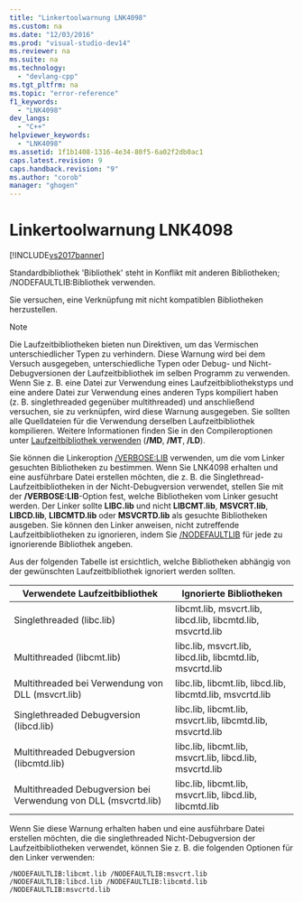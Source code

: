 ```yaml
---
title: "Linkertoolwarnung LNK4098"
ms.custom: na
ms.date: "12/03/2016"
ms.prod: "visual-studio-dev14"
ms.reviewer: na
ms.suite: na
ms.technology: 
  - "devlang-cpp"
ms.tgt_pltfrm: na
ms.topic: "error-reference"
f1_keywords: 
  - "LNK4098"
dev_langs: 
  - "C++"
helpviewer_keywords: 
  - "LNK4098"
ms.assetid: 1f1b1408-1316-4e34-80f5-6a02f2db0ac1
caps.latest.revision: 9
caps.handback.revision: "9"
ms.author: "corob"
manager: "ghogen"
---
```

# Linkertoolwarnung LNK4098
[!INCLUDE[vs2017banner](../../assembler/inline/includes/vs2017banner.md)]

Standardbibliothek 'Bibliothek' steht in Konflikt mit anderen Bibliotheken; \/NODEFAULTLIB:Bibliothek verwenden.  
  
 Sie versuchen, eine Verknüpfung mit nicht kompatiblen Bibliotheken herzustellen.  
  
> [!NOTE]
>  Die Laufzeitbibliotheken bieten nun Direktiven, um das Vermischen unterschiedlicher Typen zu verhindern.  Diese Warnung wird bei dem Versuch ausgegeben, unterschiedliche Typen oder Debug\- und Nicht\-Debugversionen der Laufzeitbibliothek im selben Programm zu verwenden.  Wenn Sie z. B. eine Datei zur Verwendung eines Laufzeitbibliothekstyps und eine andere Datei zur Verwendung eines anderen Typs kompiliert haben \(z. B. singlethreaded gegenüber multithreaded\) und anschließend versuchen, sie zu verknüpfen, wird diese Warnung ausgegeben.  Sie sollten alle Quelldateien für die Verwendung derselben Laufzeitbibliothek kompilieren.  Weitere Informationen finden Sie in den Compileroptionen unter [Laufzeitbibliothek verwenden](../../build/reference/md-mt-ld-use-run-time-library.md) \(**\/MD**, **\/MT**, **\/LD**\).  
  
 Sie können die Linkeroption [\/VERBOSE:LIB](../../build/reference/verbose-print-progress-messages.md) verwenden, um die vom Linker gesuchten Bibliotheken zu bestimmen.  Wenn Sie LNK4098 erhalten und eine ausführbare Datei erstellen möchten, die z. B. die Singlethread\-Laufzeitbibliotheken in der Nicht\-Debugversion verwendet, stellen Sie mit der **\/VERBOSE:LIB**\-Option fest, welche Bibliotheken vom Linker gesucht werden.  Der Linker sollte **LIBC.lib** und nicht **LIBCMT.lib**, **MSVCRT.lib**, **LIBCD.lib**, **LIBCMTD.lib** oder **MSVCRTD.lib** als gesuchte Bibliotheken ausgeben.  Sie können den Linker anweisen, nicht zutreffende Laufzeitbibliotheken zu ignorieren, indem Sie [\/NODEFAULTLIB](../../build/reference/nodefaultlib-ignore-libraries.md) für jede zu ignorierende Bibliothek angeben.  
  
 Aus der folgenden Tabelle ist ersichtlich, welche Bibliotheken abhängig von der gewünschten Laufzeitbibliothek ignoriert werden sollten.  
  
|Verwendete Laufzeitbibliothek|Ignorierte Bibliotheken|  
|-----------------------------------|-----------------------------|  
|Singlethreaded \(libc.lib\)|libcmt.lib, msvcrt.lib, libcd.lib, libcmtd.lib, msvcrtd.lib|  
|Multithreaded \(libcmt.lib\)|libc.lib, msvcrt.lib, libcd.lib, libcmtd.lib, msvcrtd.lib|  
|Multithreaded bei Verwendung von DLL \(msvcrt.lib\)|libc.lib, libcmt.lib, libcd.lib, libcmtd.lib, msvcrtd.lib|  
|Singlethreaded Debugversion \(libcd.lib\)|libc.lib, libcmt.lib, msvcrt.lib, libcmtd.lib, msvcrtd.lib|  
|Multithreaded Debugversion \(libcmtd.lib\)|libc.lib, libcmt.lib, msvcrt.lib, libcd.lib, msvcrtd.lib|  
|Multithreaded Debugversion bei Verwendung von DLL \(msvcrtd.lib\)|libc.lib, libcmt.lib, msvcrt.lib, libcd.lib, libcmtd.lib|  
  
 Wenn Sie diese Warnung erhalten haben und eine ausführbare Datei erstellen möchten, die die singlethreaded Nicht\-Debugversion der Laufzeitbibliotheken verwendet, können Sie z. B. die folgenden Optionen für den Linker verwenden:  
  
```  
/NODEFAULTLIB:libcmt.lib /NODEFAULTLIB:msvcrt.lib /NODEFAULTLIB:libcd.lib /NODEFAULTLIB:libcmtd.lib /NODEFAULTLIB:msvcrtd.lib  
```